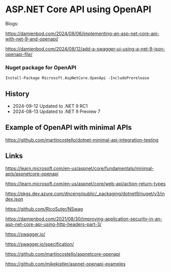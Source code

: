# ASP.NET Core API using OpenAPI

Blogs: 

https://damienbod.com/2024/08/06/implementing-an-asp-net-core-api-with-net-9-and-openapi/

https://damienbod.com/2024/08/12/add-a-swagger-ui-using-a-net-9-json-openapi-file/

### Nuget package for OpenAPI

```
Install-Package Microsoft.AspNetCore.OpenApi -IncludePrerelease
```

## History

- 2024-09-12 Updated to .NET 9 RC1
- 2024-08-13 Updated to .NET 9 Preview 7

## Example of OpenAPI with minimal APIs

https://github.com/martincostello/dotnet-minimal-api-integration-testing

## Links

https://learn.microsoft.com/en-us/aspnet/core/fundamentals/minimal-apis/aspnetcore-openapi

https://learn.microsoft.com/en-us/aspnet/core/web-api/action-return-types

https://pkgs.dev.azure.com/dnceng/public/_packaging/dotnet9/nuget/v3/index.json

https://github.com/RicoSuter/NSwag

https://damienbod.com/2021/08/30/improving-application-security-in-an-asp-net-core-api-using-http-headers-part-3/

https://swagger.io/

https://swagger.io/specification/

https://github.com/martincostello/aspnetcore-openapi

https://github.com/mikekistler/aspnet-openapi-examples